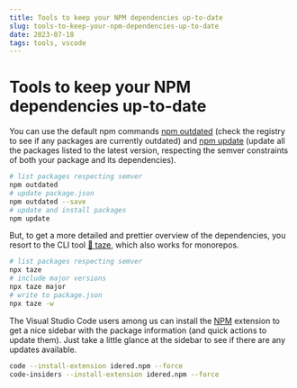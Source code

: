 ```yaml
---
title: Tools to keep your NPM dependencies up-to-date
slug: tools-to-keep-your-npm-dependencies-up-to-date
date: 2023-07-18
tags: tools, vscode
---
```


# Tools to keep your NPM dependencies up-to-date

You can use the default npm commands [npm outdated](https://docs.npmjs.com/cli/commands/npm-outdated) (check the registry to see if any packages are currently outdated) and [npm update](https://docs.npmjs.com/cli/commands/npm-update) (update all the packages listed to the latest version, respecting the semver constraints of both your package and its dependencies).

```bash
# list packages respecting semver
npm outdated
# update package.json
npm outdated --save
# update and install packages
npm update
```

But, to get a more detailed and prettier overview of the dependencies, you resort to the CLI
tool [🥦 taze](https://github.com/antfu/taze), which also works for monorepos.

```bash
# list packages respecting semver
npx taze
# include major versions
npx taze major
# write to package.json
npx taze -w
```

The Visual Studio Code users among us can install the [NPM](https://marketplace.visualstudio.com/items?itemName=idered.npm) extension to get a nice sidebar with the package information (and quick actions to update them). Just take a little glance at the sidebar to see if there are any updates available.

```bash
code --install-extension idered.npm --force
code-insiders --install-extension idered.npm --force
```
